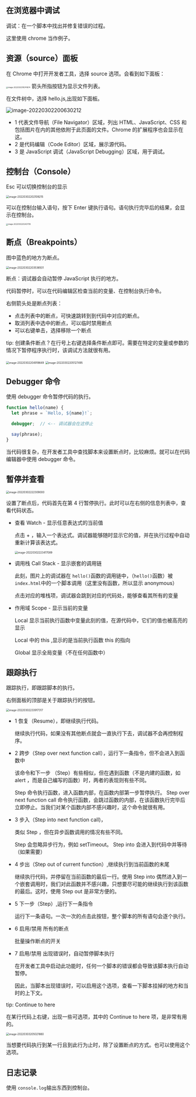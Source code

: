 

## 在浏览器中调试

调试：在一个脚本中找出并修复错误的过程。

这里使用 chrome 当作例子。

## 资源（source）面板

在 Chrome 中打开开发者工具，选择 source 选项。会看到如下面板：

<img src="图片笔记/image-20220302195741674.png" alt="image-20220302195741674" style="zoom: 33%;" />
箭头所指按钮为显示文件列表。

在文件树中，选择 hello.js,出现如下面板。

![image-20220302200630212](图片笔记/image-20220302200630212.png)

* 1 代表文件导航（File Navigator）区域，列出 HTML、JavaScript、CSS 和 包括图片在内的其他依附于此页面的文件。Chrome 的扩展程序也会显示在这。
* 2 是代码编辑（Code Editor）区域，展示源代码。
* 3 是 JavaScript 调试（JavaScript Debugging）区域，用于调试。

## 控制台（Console）

Esc 可以切换控制台的显示

<img src="图片笔记/image-20220302202109215.png" alt="image-20220302202109215" style="zoom:50%;" />

可以在控制台输入语句，按下 Enter 键执行语句。语句执行完毕后的结果，会显示在控制台。

<img src="图片笔记/image-20220302202421795.png" alt="image-20220302202421795" style="zoom: 33%;" />

## 断点（Breakpoints）

图中蓝色的地方为断点。

<img src="图片笔记/image-20220302203536501.png" alt="image-20220302203536501" style="zoom:50%;" />

断点：调试器会自动暂停 JavaScript 执行的地方。

代码暂停时，可以在代码编辑区检查当前的变量、在控制台执行命令。

右侧箭头处是断点列表：

* 点击列表中的断点，可快速跳转到到代码中对应的断点。
* 取消列表中选中的断点，可以临时禁用断点
* 可以右键单击，选择移除一个断点

tip: 创建条件断点？在行号上右键选择条件断点即可。需要在特定的变量或参数的情况下暂停程序执行时，该调试方法就很有用。

<img src="图片笔记/image-20220302204918649.png" alt="image-20220302204918649" style="zoom:50%;" />

<img src="图片笔记/image-20220302205127495.png" alt="image-20220302205127495" style="zoom:50%;" />

## Debugger 命令

使用 debugger 命令暂停代码的执行。

```js
function hello(name) {
  let phrase = `Hello, ${name}!`;

  debugger;  // <-- 调试器会在这停止

  say(phrase);
}
```

当代码很复杂，在开发者工具中查找脚本来设置断点时，比较麻烦。就可以在代码编辑器中使用 debugger 命令。

## 暂停并查看

<img src="图片笔记/image-20220302222309000.png" alt="image-20220302222309000" style="zoom:50%;" />

设置了断点后，代码首先在第 4 行暂停执行。此时可以在右侧的信息列表中，查看代码状态。

* 查看 Watch - 显示任意表达式的当前值

  点击 + ，输入一个表达式。调试器能够随时显示它的值，并在执行过程中自动重新计算该表达式。

  <img src="图片笔记/image-20220302223417089.png" alt="image-20220302223417089" style="zoom:50%;" />

* 调用栈 Call Stack - 显示嵌套的调用链

  此刻，图片上的调试器在 `hello()`函数的调用链中，（`hello()`函数）被 `index.html`中的一个脚本调用（这里没有函数，所以显示 anonymous）

  点击对应的堆栈项，调试器会跳到对应的代码处，能够查看其所有的变量

* 作用域 Scope - 显示当前的变量

  Local 显示当前执行函数中变量此刻的值，在源代码中，它们的值也被高亮的显示

  Local 中的 this ,显示的是当前执行函数 this 的指向

  Global 显示全局变量（不在任何函数中）

## 跟踪执行

 跟踪执行，即跟踪脚本的执行。

右侧面板的顶部是关于跟踪执行的按钮。

<img src="图片笔记/image-20220302233917317.png" alt="image-20220302233917317" style="zoom:50%;" />

* 1 恢复（Resume），即继续执行代码。

   继续执行代码，如果没有其他断点就会一直执行下去，调试器不会再控制程序。
   
* 2 跨步（Step over next function call），运行下一条指令，但不会进入到函数中
  
  该命令和下一步 （Step）有些相似，但在遇到函数（不是内建的函数，如 alert ，而是自己编写的函数）时，两者的表现则有些不同。
  
  Step 命令执行函数，进入函数内部，在函数内部第一步暂停执行。 Step over next function call 命令执行函数，会跳过函数的内部，在该函数执行完毕后立即停止。当我们对某个函数内部不感兴趣时，这个命令就很有用。
  
* 3 步入（Step into next function call)，
  
  类似 Step ，但在异步函数调用的情况有些不同。
  
  Step 会忽略异步行为，例如 setTimeout。 Step into 会进入到代码中并等待（如果需要）
  
* 4 步出（Step out of current function）,继续执行到当前函数的末尾
  
  继续执行代码，并停留在当前函数的最后一行。使用 Step into 偶然进入到一个嵌套调用时，我们对此函数并不感兴趣，只想要尽可能的继续执行到该函数的最后。这时，使用 Step out 是非常方便的。
  
* 5 下一步（Step）,运行下一条指令
  
  运行下一条语句。一次一次的点击此按钮，整个脚本的所有语句会逐个执行。
  
* 6 启用/禁用 所有的断点
  
  批量操作断点的开关
  
* 7 启用/禁用 出现错误时，自动暂停脚本执行

   在开发者工具中启动此功能时，任何一个脚本的错误都会导致该脚本执行自动暂停。

   因此，当脚本出现错误时，可以启用这个选项，查看一下脚本挂掉的地方和当时的上下文。

tip: Continue to here

在某行代码上右键，出现一些可选项，其中的 Continue to here 项，是非常有用的。

<img src="图片笔记/image-20220303205021660.png" alt="image-20220303205021660" style="zoom:50%;" />

当想要代码执行到某一行且到此行为止时，除了设置断点的方式。也可以使用这个选项。

## 日志记录

使用 `console.log`输出东西到控制台。

